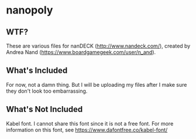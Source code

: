 # nanopoly
## WTF?
These are various files for nanDECK (http://www.nandeck.com/), created by Andrea Nand (https://www.boardgamegeek.com/user/n_and). 

## What's Included
For now, not a damn thing. But I will be uploading my files after I make sure they don't look too embarrassing.

## What's Not Included
Kabel font. I cannot share this font since it is not a free font. For more information on this font, see https://www.dafontfree.co/kabel-font/

